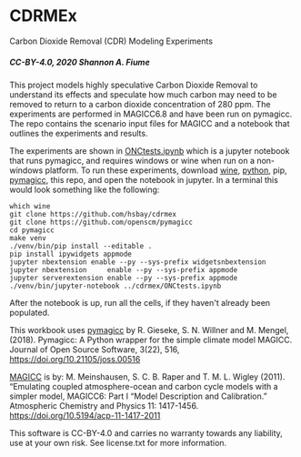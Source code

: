# CDRMEx
Carbon Dioxide Removal (CDR) Modeling Experiments

##### CC-BY-4.0, 2020 Shannon A. Fiume

This project models highly speculative Carbon Dioxide Removal to understand
its effects and speculate how much carbon may need to be removed to return to a
carbon dioxide concentration of 280 ppm. The experiments are performed in MAGICC6.8
and have been run on pymagicc. The repo contains the scenario input files for MAGICC
and a notebook that outlines the experiments and results.

The experiments are shown in [ONCtests.ipynb](ONCtests.ipynb) which is 
a jupyter notebook that runs pymagicc, and requires windows or 
wine when run on a non-windows platform. To run these experiments, download 
[wine](https://sourceforge.net/projects/wine/files/latest/download),
[python](https://www.python.org/downloads/), pip, 
[pymagicc](https://github.com/openscm/pymagicc), this repo, and open the 
notebook in jupyter. In a terminal this would look something like the following:

```
which wine
git clone https://github.com/hsbay/cdrmex
git clone https://github.com/openscm/pymagicc
cd pymagicc
make venv
./venv/bin/pip install --editable .
pip install ipywidgets appmode
jupyter nbextension enable --py --sys-prefix widgetsnbextension
jupyter nbextension     enable --py --sys-prefix appmode
jupyter serverextension enable --py --sys-prefix appmode
./venv/bin/jupyter-notebook ../cdrmex/ONCtests.ipynb
```

After the notebook is up, run all the cells, if they haven't already been populated.

This workbook uses [pymagicc](https://pymagicc.readthedocs.io/en/latest/) by R. Gieseke, S. N. Willner and M. Mengel, (2018). 
Pymagicc: A Python wrapper for the simple climate model MAGICC. 
   Journal of Open Source Software, 3(22), 516, 
   https://doi.org/10.21105/joss.00516

[MAGICC](http://magicc.org/) is by:
    M. Meinshausen, S. C. B. Raper and T. M. L. Wigley (2011). 
    “Emulating coupled atmosphere-ocean and carbon cycle models with a simpler model, MAGICC6: Part I “Model Description and Calibration.” 
    Atmospheric Chemistry and Physics 11: 1417-1456. 
    https://doi.org/10.5194/acp-11-1417-2011

This software is CC-BY-4.0 and carries no warranty towards any liability, use at your own risk.
See license.txt for more information.
